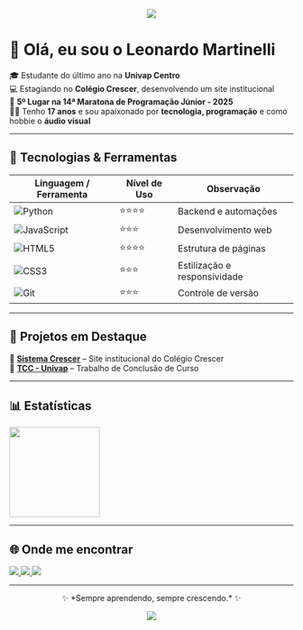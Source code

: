 <!-- Banner animado ou imagem de destaque -->
<p align="center">
  <img src="https://capsule-render.vercel.app/api?type=waving&color=0:ff0080,100:7928ca&height=200&section=header&text=%20Martinelli&fontSize=40&fontColor=fff&animation=fadeIn" />
</p>

# 👋 Olá, eu sou o Leonardo Martinelli  

🎓 Estudante do último ano na **Univap Centro**  
💻 Estagiando no **Colégio Crescer**, desenvolvendo um site institucional  
🏅 **5º Lugar na 14ª Maratona de Programação Júnior - 2025**  
🧑‍💻 Tenho **17 anos** e sou apaixonado por **tecnologia, programação** e como hobbie o **áudio visual**  

---

## 🚀 Tecnologias & Ferramentas  

| Linguagem / Ferramenta | Nível de Uso | Observação |
|------------------------|--------------|-------------|
| ![Python](https://img.shields.io/badge/Python-3776AB?style=for-the-badge&logo=python&logoColor=white) | ⭐⭐⭐⭐ | Backend e automações |
| ![JavaScript](https://img.shields.io/badge/JavaScript-323330?style=for-the-badge&logo=javascript&logoColor=F7DF1E) | ⭐⭐⭐ | Desenvolvimento web |
| ![HTML5](https://img.shields.io/badge/HTML5-E34F26?style=for-the-badge&logo=html5&logoColor=white) | ⭐⭐⭐⭐ | Estrutura de páginas |
| ![CSS3](https://img.shields.io/badge/CSS3-1572B6?style=for-the-badge&logo=css3&logoColor=white) | ⭐⭐⭐ | Estilização e responsividade |
| ![Git](https://img.shields.io/badge/Git-F05032?style=for-the-badge&logo=git&logoColor=white) | ⭐⭐⭐ | Controle de versão |

---

## 📌 Projetos em Destaque  

🔗 [**Sistema Crescer**](https://github.com/leoomartinelli/sistema_crescer) – Site institucional do Colégio Crescer  
📑 [**TCC - Univap**](https://github.com/leoomartinelli/TCC) – Trabalho de Conclusão de Curso  

---

## 📊 Estatísticas  

<p align="left">
  <img height="160em" src="https://github-readme-stats.vercel.app/api/top-langs/?username=leoomartinelli&layout=compact&theme=radical"/>
</p>

---

## 🌐 Onde me encontrar  

<p align="left">
  <a href="mailto:martinelliunivap@gmail.com" target="_blank">
    <img src="https://img.shields.io/badge/Gmail-D14836?style=for-the-badge&logo=gmail&logoColor=white" />
  </a>
  <a href="https://instagram.com/_leomartinelli" target="_blank">
    <img src="https://img.shields.io/badge/Instagram%20Pessoal-E4405F?style=for-the-badge&logo=instagram&logoColor=white" />
  </a>
  <a href="https://instagram.com/martinelli.raw" target="_blank">
    <img src="https://img.shields.io/badge/Instagram%20Criativo-833AB4?style=for-the-badge&logo=instagram&logoColor=white" />
  </a>
</p>

---

<p align="center">
  ✨ *Sempre aprendendo, sempre crescendo.* ✨
</p>

<!-- Rodapé animado -->
<p align="center">
  <img src="https://capsule-render.vercel.app/api?type=waving&color=0:7928ca,100:ff0080&height=120&section=footer"/>
</p>
